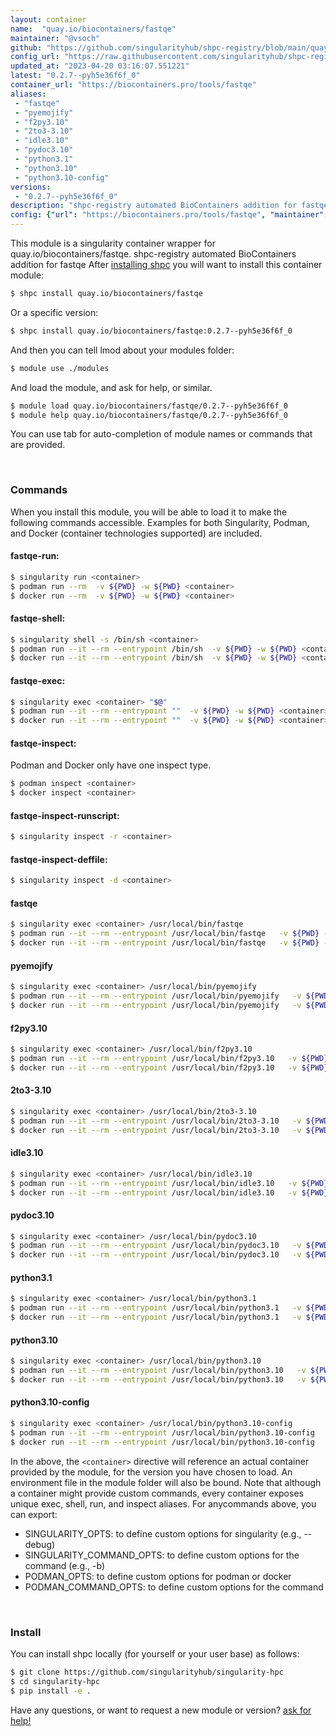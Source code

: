 ```yaml
---
layout: container
name:  "quay.io/biocontainers/fastqe"
maintainer: "@vsoch"
github: "https://github.com/singularityhub/shpc-registry/blob/main/quay.io/biocontainers/fastqe/container.yaml"
config_url: "https://raw.githubusercontent.com/singularityhub/shpc-registry/main/quay.io/biocontainers/fastqe/container.yaml"
updated_at: "2023-04-20 03:16:07.551221"
latest: "0.2.7--pyh5e36f6f_0"
container_url: "https://biocontainers.pro/tools/fastqe"
aliases:
 - "fastqe"
 - "pyemojify"
 - "f2py3.10"
 - "2to3-3.10"
 - "idle3.10"
 - "pydoc3.10"
 - "python3.1"
 - "python3.10"
 - "python3.10-config"
versions:
 - "0.2.7--pyh5e36f6f_0"
description: "shpc-registry automated BioContainers addition for fastqe"
config: {"url": "https://biocontainers.pro/tools/fastqe", "maintainer": "@vsoch", "description": "shpc-registry automated BioContainers addition for fastqe", "latest": {"0.2.7--pyh5e36f6f_0": "sha256:c9bd9443a5579a724e1c3fdddea8eab8aa8bf331e85b4f2f5b3464275a96e4c0"}, "tags": {"0.2.7--pyh5e36f6f_0": "sha256:c9bd9443a5579a724e1c3fdddea8eab8aa8bf331e85b4f2f5b3464275a96e4c0"}, "docker": "quay.io/biocontainers/fastqe", "aliases": {"fastqe": "/usr/local/bin/fastqe", "pyemojify": "/usr/local/bin/pyemojify", "f2py3.10": "/usr/local/bin/f2py3.10", "2to3-3.10": "/usr/local/bin/2to3-3.10", "idle3.10": "/usr/local/bin/idle3.10", "pydoc3.10": "/usr/local/bin/pydoc3.10", "python3.1": "/usr/local/bin/python3.1", "python3.10": "/usr/local/bin/python3.10", "python3.10-config": "/usr/local/bin/python3.10-config"}}
---
```


This module is a singularity container wrapper for quay.io/biocontainers/fastqe.
shpc-registry automated BioContainers addition for fastqe
After [installing shpc](#install) you will want to install this container module:


```bash
$ shpc install quay.io/biocontainers/fastqe
```

Or a specific version:

```bash
$ shpc install quay.io/biocontainers/fastqe:0.2.7--pyh5e36f6f_0
```

And then you can tell lmod about your modules folder:

```bash
$ module use ./modules
```

And load the module, and ask for help, or similar.

```bash
$ module load quay.io/biocontainers/fastqe/0.2.7--pyh5e36f6f_0
$ module help quay.io/biocontainers/fastqe/0.2.7--pyh5e36f6f_0
```

You can use tab for auto-completion of module names or commands that are provided.

<br>

### Commands

When you install this module, you will be able to load it to make the following commands accessible.
Examples for both Singularity, Podman, and Docker (container technologies supported) are included.

#### fastqe-run:

```bash
$ singularity run <container>
$ podman run --rm  -v ${PWD} -w ${PWD} <container>
$ docker run --rm  -v ${PWD} -w ${PWD} <container>
```

#### fastqe-shell:

```bash
$ singularity shell -s /bin/sh <container>
$ podman run --it --rm --entrypoint /bin/sh  -v ${PWD} -w ${PWD} <container>
$ docker run --it --rm --entrypoint /bin/sh  -v ${PWD} -w ${PWD} <container>
```

#### fastqe-exec:

```bash
$ singularity exec <container> "$@"
$ podman run --it --rm --entrypoint ""  -v ${PWD} -w ${PWD} <container> "$@"
$ docker run --it --rm --entrypoint ""  -v ${PWD} -w ${PWD} <container> "$@"
```

#### fastqe-inspect:

Podman and Docker only have one inspect type.

```bash
$ podman inspect <container>
$ docker inspect <container>
```

#### fastqe-inspect-runscript:

```bash
$ singularity inspect -r <container>
```

#### fastqe-inspect-deffile:

```bash
$ singularity inspect -d <container>
```


#### fastqe

```bash
$ singularity exec <container> /usr/local/bin/fastqe
$ podman run --it --rm --entrypoint /usr/local/bin/fastqe   -v ${PWD} -w ${PWD} <container> -c " $@"
$ docker run --it --rm --entrypoint /usr/local/bin/fastqe   -v ${PWD} -w ${PWD} <container> -c " $@"
```


#### pyemojify

```bash
$ singularity exec <container> /usr/local/bin/pyemojify
$ podman run --it --rm --entrypoint /usr/local/bin/pyemojify   -v ${PWD} -w ${PWD} <container> -c " $@"
$ docker run --it --rm --entrypoint /usr/local/bin/pyemojify   -v ${PWD} -w ${PWD} <container> -c " $@"
```


#### f2py3.10

```bash
$ singularity exec <container> /usr/local/bin/f2py3.10
$ podman run --it --rm --entrypoint /usr/local/bin/f2py3.10   -v ${PWD} -w ${PWD} <container> -c " $@"
$ docker run --it --rm --entrypoint /usr/local/bin/f2py3.10   -v ${PWD} -w ${PWD} <container> -c " $@"
```


#### 2to3-3.10

```bash
$ singularity exec <container> /usr/local/bin/2to3-3.10
$ podman run --it --rm --entrypoint /usr/local/bin/2to3-3.10   -v ${PWD} -w ${PWD} <container> -c " $@"
$ docker run --it --rm --entrypoint /usr/local/bin/2to3-3.10   -v ${PWD} -w ${PWD} <container> -c " $@"
```


#### idle3.10

```bash
$ singularity exec <container> /usr/local/bin/idle3.10
$ podman run --it --rm --entrypoint /usr/local/bin/idle3.10   -v ${PWD} -w ${PWD} <container> -c " $@"
$ docker run --it --rm --entrypoint /usr/local/bin/idle3.10   -v ${PWD} -w ${PWD} <container> -c " $@"
```


#### pydoc3.10

```bash
$ singularity exec <container> /usr/local/bin/pydoc3.10
$ podman run --it --rm --entrypoint /usr/local/bin/pydoc3.10   -v ${PWD} -w ${PWD} <container> -c " $@"
$ docker run --it --rm --entrypoint /usr/local/bin/pydoc3.10   -v ${PWD} -w ${PWD} <container> -c " $@"
```


#### python3.1

```bash
$ singularity exec <container> /usr/local/bin/python3.1
$ podman run --it --rm --entrypoint /usr/local/bin/python3.1   -v ${PWD} -w ${PWD} <container> -c " $@"
$ docker run --it --rm --entrypoint /usr/local/bin/python3.1   -v ${PWD} -w ${PWD} <container> -c " $@"
```


#### python3.10

```bash
$ singularity exec <container> /usr/local/bin/python3.10
$ podman run --it --rm --entrypoint /usr/local/bin/python3.10   -v ${PWD} -w ${PWD} <container> -c " $@"
$ docker run --it --rm --entrypoint /usr/local/bin/python3.10   -v ${PWD} -w ${PWD} <container> -c " $@"
```


#### python3.10-config

```bash
$ singularity exec <container> /usr/local/bin/python3.10-config
$ podman run --it --rm --entrypoint /usr/local/bin/python3.10-config   -v ${PWD} -w ${PWD} <container> -c " $@"
$ docker run --it --rm --entrypoint /usr/local/bin/python3.10-config   -v ${PWD} -w ${PWD} <container> -c " $@"
```



In the above, the `<container>` directive will reference an actual container provided
by the module, for the version you have chosen to load. An environment file in the
module folder will also be bound. Note that although a container
might provide custom commands, every container exposes unique exec, shell, run, and
inspect aliases. For anycommands above, you can export:

 - SINGULARITY_OPTS: to define custom options for singularity (e.g., --debug)
 - SINGULARITY_COMMAND_OPTS: to define custom options for the command (e.g., -b)
 - PODMAN_OPTS: to define custom options for podman or docker
 - PODMAN_COMMAND_OPTS: to define custom options for the command

<br>

### Install

You can install shpc locally (for yourself or your user base) as follows:

```bash
$ git clone https://github.com/singularityhub/singularity-hpc
$ cd singularity-hpc
$ pip install -e .
```

Have any questions, or want to request a new module or version? [ask for help!](https://github.com/singularityhub/singularity-hpc/issues)